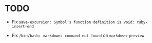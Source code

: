 TODO
====

- Fix `save-excursion: Symbol's function definition is void: ruby-insert-end`

- Fix `/bin/bash: markdown: command not found` on `markdown-preview`